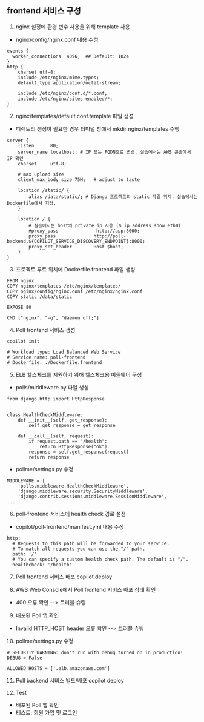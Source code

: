 ## frontend 서비스 구성

1. nginx 설정에 환경 변수 사용을 위해 template 사용
+ nginx/config/nginx.conf 내용 수정
```
events {
  worker_connections  4096;  ## Default: 1024
}
http {
    charset utf-8;
    include /etc/nginx/mime.types;
    default_type application/octet-stream;

    include /etc/nginx/conf.d/*.conf;
    include /etc/nginx/sites-enabled/*;
}
```

2. nginx/templates/default.conf.template 파일 생성
 + 디렉토리 생성이 필요한 경우 터미널 창에서 mkdir nginx/templates 수행
```
server {
    listen      80;
    server_name localhost; # IP 또는 FQDN으로 변경. 실습에서는 AWS 콘솔에서 IP 확인
    charset     utf-8;

    # max upload size
    client_max_body_size 75M;   # adjust to taste

    location /static/ {
        alias /data/static/; # Django 프로젝트의 static 파일 위치. 실습에서는 Dockerfile에서 지정.
    }

    location / {
        # 실습에서는 host의 private ip 사용 ($ ip address show eth0)
        #proxy_pass              http://app:8000;  
        proxy_pass              http://poll-backend.${COPILOT_SERVICE_DISCOVERY_ENDPOINT}:8000;  
        proxy_set_header        Host $host;
    }
}
```

3. 프로젝트 루트 위치에 Dockerfile.frontend 파일 생성
```
FROM nginx
COPY nginx/templates /etc/nginx/templates/
COPY nginx/config/nginx.conf /etc/nginx/nginx.conf
COPY static /data/static

EXPOSE 80

CMD ["nginx", "-g", "daemon off;"]
```

4. Poll frontend 서비스 생성
```
copilot init

# Workload type: Load Balanced Web Service
# Service name: poll-frontend
# Dockerfile: ./Dockerfile.frontend
```

5. ELB 헬스체크를 지원하기 위해 헬스체크용 미들웨어 구성
- polls/middleware.py 파일 생성
```
from django.http import HttpResponse


class HealthCheckMiddleware:
    def __init__(self, get_response):
        self.get_response = get_response

    def __call__(self, request):
        if request.path == "/health":
            return HttpResponse("ok")
        response = self.get_response(request)
        return response
```

- pollme/settings.py 수정
```
MIDDLEWARE = [
    'polls.middleware.HealthCheckMiddleware',
    'django.middleware.security.SecurityMiddleware',
    'django.contrib.sessions.middleware.SessionMiddleware',
...
```

6. poll-frontend 서비스에 health check 경로 설정
 + copilot/poll-frontend/manifest.yml 내용 수정
```
http:
  # Requests to this path will be forwarded to your service.
  # To match all requests you can use the "/" path.
  path: '/'
  # You can specify a custom health check path. The default is "/".
  healthcheck: '/health'
```

7. Poll frontend 서비스 배포
copilot deploy


8. AWS Web Console에서 Poll frontend 서비스 배포 상태 확인 
+ 400 오류 확인 --> 트러블 슈팅

9. 배포된 Poll 앱 확인 
+ Invalid HTTP_HOST header 오류 확인 --> 트러블 슈팅

10. pollme/settings.py 수정
```
# SECURITY WARNING: don't run with debug turned on in production!
DEBUG = False

ALLOWED_HOSTS = ['.elb.amazonaws.com']
```

11. Poll backend 서비스 빌드/배포
copilot deploy

12. Test
+ 배포된 Poll 앱 확인 
+ 테스트: 회원 가입 및 로그인 
